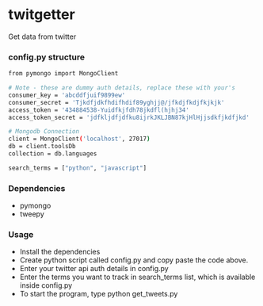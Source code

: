 # twitgetter
Get data from twitter

### config.py structure

```sh
from pymongo import MongoClient

# Note - these are dummy auth details, replace these with your's
consumer_key = 'abcddfjuif9899ew'
consumer_secret = 'Tjkdfjdkfhdifhdif89yghjj@/jfkdjfkdjfkjkjk'
access_token = '434884538-Yuidfkjfdh78jkdfl(hjhj34'
access_token_secret = 'jdfkljdfjdfku8ijrkJKLJBN87kjHlHjjsdkfjkdfjkd'

# Mongodb Connection
client = MongoClient('localhost', 27017)
db = client.toolsDb
collection = db.languages

search_terms = ["python", "javascript"]
```
### Dependencies
  - pymongo
  - tweepy

### Usage
  - Install the dependencies
  - Create python script called config.py and copy paste the code above.
  - Enter your twitter api auth details in config.py
  - Enter the terms you want to track in search_terms list, which is available inside config.py
  - To start the program, type python get_tweets.py
